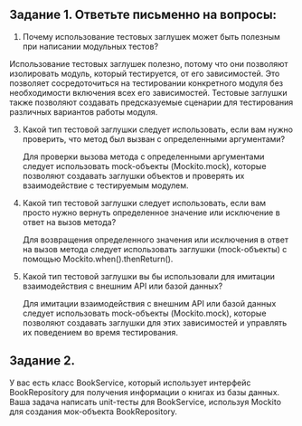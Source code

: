 ## Задание 1. Ответьте письменно на вопросы:

1)  Почему использование тестовых заглушек может быть полезным при написании модульных тестов?
   
   Использование тестовых заглушек полезно, потому что они позволяют изолировать модуль, который тестируется, от его зависимостей. Это позволяет сосредоточиться на тестировании конкретного модуля без необходимости включения всех его зависимостей. Тестовые заглушки также позволяют создавать предсказуемые сценарии для тестирования различных вариантов работы модуля.

3) Какой тип тестовой заглушки следует использовать, если вам нужно проверить, что метод был вызван с определенными аргументами?
   
   Для проверки вызова метода с определенными аргументами следует использовать mock-объекты (Mockito.mock), которые позволяют создавать заглушки объектов и проверять их взаимодействие с тестируемым модулем.

4) Какой тип тестовой заглушки следует использовать, если вам просто нужно вернуть определенное значение или исключение в ответ на вызов метода?
   
   Для возвращения определенного значения или исключения в ответ на вызов метода следует использовать заглушки (mock-объекты) с помощью Mockito.when().thenReturn().

5) Какой тип тестовой заглушки вы бы использовали для имитации  взаимодействия с внешним API или базой данных?
   
   Для имитации взаимодействия с внешним API или базой данных следует использовать mock-объекты (Mockito.mock), которые позволяют создавать заглушки для этих зависимостей и управлять их поведением во время тестирования.


## Задание 2.

У вас есть класс BookService, который использует интерфейс BookRepository для получения информации о книгах из базы данных. Ваша задача написать unit-тесты для BookService, используя Mockito для создания мок-объекта BookRepository.
